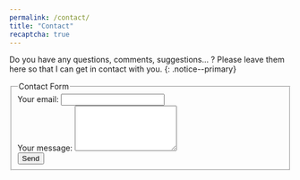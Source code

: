 ```yaml
---
permalink: /contact/
title: "Contact"
recaptcha: true
---
```


<i class="fas fa-info-circle"></i> Do you have any questions, comments, suggestions... ? Please leave them here so that I can get in contact with you.
{: .notice--primary}

<form
  action="https://formspree.io/mrgaproo"
  method="POST"
>
  <fieldset>
  <div class="g-recaptcha" data-sitekey="{{site.reCaptcha.siteKey}}">
  </div> 
  <legend>Contact Form</legend>
  <label>
    Your email:
    <input type="text" name="_replyto">
  </label><br>
  <label>
    Your message:
    <textarea name="message" rows="5"></textarea>
  </label><br>
  <button type="submit" class="btn btn--primary">Send</button>
  </fieldset>
</form>
